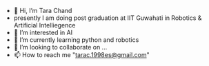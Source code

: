 - 👋 Hi, I’m Tara Chand
-   presently I am doing post graduation at IIT Guwahati in Robotics & Artificial Intelliegence
- 👀 I’m interested in AI
- 🌱 I’m currently learning python and robotics
- 💞️ I’m looking to collaborate on ...
- 📫 How to reach me "tarac.1998es@gmail.com"

<!---
c-tarac/c-tarac is a ✨ special ✨ repository because its `README.md` (this file) appears on your GitHub profile.
You can click the Preview link to take a look at your changes.
--->
